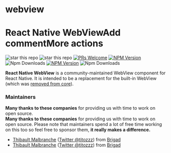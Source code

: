# webview
# React Native WebViewAdd commentMore actions

![star this repo](https://img.shields.io/github/stars/react-native-webview/react-native-webview?style=flat-square)
![star this repo](https://img.shields.io/github/stars/MetaMask/react-native-webview-mm?style=flat-square)
[![PRs Welcome](https://img.shields.io/badge/PRs-welcome-brightgreen.svg?style=flat-square)](http://makeapullrequest.com)
[![NPM Version](https://img.shields.io/npm/v/react-native-webview.svg?style=flat-square)](https://www.npmjs.com/package/react-native-webview)
![Npm Downloads](https://img.shields.io/npm/dm/react-native-webview.svg)
[![NPM Version](https://img.shields.io/npm/v/@metamask/react-native-webview.svg?style=flat-square)](https://www.npmjs.com/package/@metamask/react-native-webview)
![Npm Downloads](https://img.shields.io/npm/dm/@metamask/react-native-webview.svg)

**React Native WebView** is a community-maintained WebView component for React Native. It is intended to be a replacement for the built-in WebView (which was [removed from core](https://github.com/react-native-community/discussions-and-proposals/pull/3)).

### Maintainers

**Many thanks to these companies** for providing us with time to work on open source.  
**Many thanks to these companies** for providing us with time to work on open source.
Please note that maintainers spend a lot of free time working on this too so feel free to sponsor them, **it really makes a difference.**

- [Thibault Malbranche](https://github.com/Titozzz) ([Twitter @titozzz](https://twitter.com/titozzz)) from [Brigad](https://www.brigad.co/en-gb/about-us)  
- [Thibault Malbranche](https://github.com/Titozzz) ([Twitter @titozzz](https://twitter.com/titozzz)) from [Brigad](https://www.brigad.co/en-gb/about-us)
